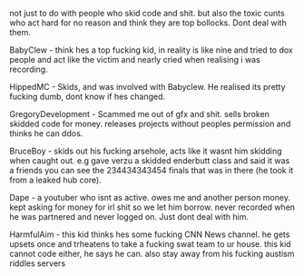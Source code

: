 not just to do with people who skid code and shit. but also the toxic cunts who act hard for no reason and think they are top bollocks.
Dont deal with them.



BabyClew - think hes a top fucking kid, in reality is like nine and tried to dox people and act like the victim and nearly cried when 
realising i was recording.

HippedMC - Skids, and was involved with Babyclew. He realised its pretty fucking dumb, dont know if hes changed.

GregoryDevelopment - Scammed me out of gfx and shit. sells broken skidded code for money. releases projects without peoples permission and thinks he can ddos.

BruceBoy - skids out his fucking arsehole, acts like it wasnt him skidding when caught out. e.g gave verzu a skidded enderbutt class and said it was a friends 
you can see the 234434343454 finals that was in there (he took it from a leaked hub core).

Dape - a youtuber who isnt as active. owes me and another person money. kept asking for money for irl shit so we let him borrow. never recorded
when he was partnered and never logged on. Just dont deal with him.

HarmfulAim - this kid thinks hes some fucking CNN News channel. he gets upsets once and trheatens to take a fucking swat team to ur house. this kid cannot code either, he says he can. also stay away from his fucking austism riddles servers
